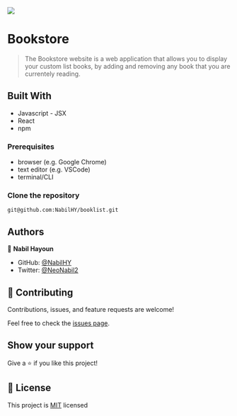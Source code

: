 ![](https://img.shields.io/badge/Microverse-blueviolet)

# Bookstore

> The Bookstore website is a web application that allows you to display your custom list books, by adding and removing any book that you are currentely reading.

## Built With

- Javascript - JSX
- React
- npm


### Prerequisites
- browser (e.g. Google Chrome)
- text editor (e.g. VSCode)
- terminal/CLI

### Clone the repository

```
git@github.com:NabilHY/booklist.git
```

## Authors

👤 **Nabil Hayoun**

- GitHub: [@NabilHY](https://github.com/NabilHY)
- Twitter: [@NeoNabil2](https://twitter.com/NeoNabil2)

## 🤝 Contributing

Contributions, issues, and feature requests are welcome!

Feel free to check the [issues page](../../issues/).

## Show your support

Give a ⭐️ if you like this project!


## 📝 License

This project is [MIT](./MIT.md) licensed